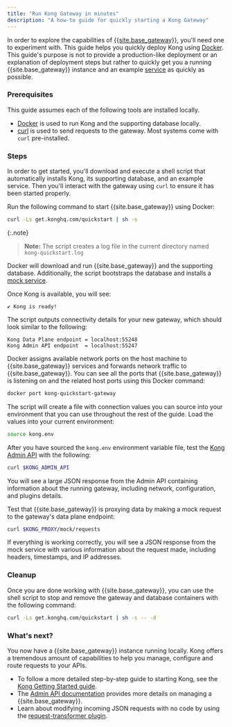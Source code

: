 ```yaml
---
title: "Run Kong Gateway in minutes"
description: "A how-to guide for quickly starting a Kong Gateway"
---
```


In order to explore the capabilities of [{{site.base_gateway}}](/gateway), 
you'll need one to experiment with. This guide helps you quickly deploy Kong 
using [Docker](https://docs.docker.com/get-started/overview/). This guide's purpose is not to provide a production-like deployment or an explanation of deployment steps but rather to quickly get you a running {{site.base_gateway}} instance and an example [service](/gateway/admin-api/#service-object) as quickly as possible.

### Prerequisites

This guide assumes each of the following tools are installed locally. 
* [Docker](https://docs.docker.com/get-docker/) is used to run Kong and the supporting database locally. 
* [curl](https://curl.se/) is used to send requests to the gateway. Most systems come with `curl` pre-installed.

### Steps 

In order to get started, you'll download and execute a shell script that automatically installs Kong, its supporting database, and an example service.
Then you'll interact with the gateway using `curl` to ensure it has been started properly.

Run the following command to start {{site.base_gateway}} using Docker:

```sh
curl -Ls get.konghq.com/quickstart | sh -s
```

{:.note}
> **Note:** The script creates a log file in the current directory named `kong-quickstart.log`

Docker will download and run {{site.base_gateway}} and the supporting database. Additionally,
the script bootstraps the database and installs a [mock service](https://mockbin.org/).

Once Kong is available, you will see:

```text
✔ Kong is ready!
```

The script outputs connectivity details for your new gateway, which should look similar to the following:

```text
Kong Data Plane endpoint = localhost:55248
Kong Admin API endpoint  = localhost:55247
```

Docker assigns available network ports on the host machine to {{site.base_gateway}} services and forwards 
network traffic to {{site.base_gateway}}. You can see all the ports that {{site.base_gateway}} is listening on and the related host ports 
using this Docker command:

```sh
docker port kong-quickstart-gateway
```

The script will create a file with connection values you can source into your environment
that you can use throughout the rest of the guide. Load the values into your current environment: 

```sh
source kong.env
```

After you have sourced the `kong.env` environment variable file, 
test the [Kong Admin API](/gateway/admin-api/) with the following:

```sh
curl $KONG_ADMIN_API
```

You will see a large JSON response from the Admin API containing information about the running gateway, 
including network, configuration, and plugins details.

Test that {{site.base_gateway}} is proxying data by making a mock request to the gateway's data plane endpoint:

```sh
curl $KONG_PROXY/mock/requests
```

If everything is working correctly, you will see a JSON response from the mock service with various 
information about the request made, including headers, timestamps, and IP addresses.

### Cleanup

Once you are done working with {{site.base_gateway}}, you can use the shell script to stop and 
remove the gateway and database containers with the following command:

```sh
curl -Ls get.konghq.com/quickstart | sh -s -- -d
```

### What's next?

You now have a {{site.base_gateway}} instance running locally. Kong offers a tremendous amount of capabilities
to help you manage, configure and route requests to your APIs.

* To follow a more detailed step-by-step guide to starting Kong, see the 
[Kong Getting Started guide](/gateway/get-started/quickstart/).
* The [Admin API documentation](/gateway/admin-api/) 
provides more details on managing a {{site.base_gateway}}.
* Learn about modifying incoming JSON requests with no code by using the 
[request-transformer plugin](/how-to/request-transformations).

